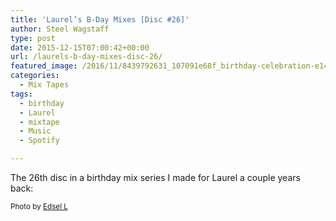 ```yaml
---
title: 'Laurel’s B-Day Mixes [Disc #26]'
author: Steel Wagstaff
type: post
date: 2015-12-15T07:00:42+00:00
url: /laurels-b-day-mixes-disc-26/
featured_image: /2016/11/8439792631_107091e68f_birthday-celebration-e1449507853104.jpg
categories:
  - Mix Tapes
tags:
  - birthday
  - Laurel
  - mixtape
  - Music
  - Spotify

---
```

The 26th disc in a birthday mix series I made for Laurel a couple years back:



<small>Photo by <a href="http://www.flickr.com/photos/27119975@N00/14068727510" target="_blank">Edsel L</a> <a title="Attribution-ShareAlike License" href="http://creativecommons.org/licenses/by-sa/2.0/" target="_blank" rel="nofollow"><img src="http://music.steelwagstaff.com/wp-content/plugins/wp-inject/images/cc.png" alt="" /></a></small>